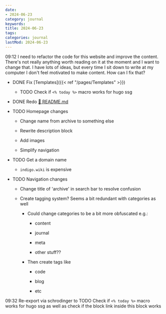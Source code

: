 ```yaml
---
date:
- 2024-06-23
category: journal
keywords: 
title: 2024-06-23
tags:
categories: journal
lastMod: 2024-06-23
---
```

09:12 I need to refactor the code for this website and improve the content. There's not really anything worth reading on it at the moment and I want to change that. I have lots of ideas, but every time I sit down to write at my computer I don't feel motivated to make content.  How can I fix that?

  + DONE Fix [Templates]({{< ref "/pages/Templates" >}})

    + TODO Check if `<% today %>` macro works for hugo ssg
  + DONE Redo [📄 README.md](file:///storage/Projects/tealblu.github.io/README.md)

  + TODO Homepage changes

    + Change name from archive to something else

    + Rewrite description block

    + Add images

    + Simplify navigation

  + TODO Get a domain name

    + `indigo.wiki` is expensive

  + TODO Navigation changes

    + Change title of 'archive' in search bar to resolve confusion

    + Create tagging system? Seems a bit redundant with categories as well

      + Could change categories to be a bit more obfuscated e.g.:

        + content

        + journal

        + meta

        + other stuff??

      + Then create tags like

        + code

        + blog

        + etc

09:32 Re-export via schrodinger to TODO Check if `<% today %>` macro works for hugo ssg
 as well as check if the block link inside this block works
